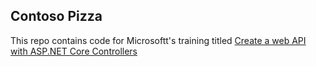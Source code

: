 ## Contoso Pizza

This repo contains code for Microsoftt's training titled [Create a web API with ASP.NET Core Controllers](https://learn.microsoft.com/en-us/training/modules/build-web-api-aspnet-core/1-introduction)

